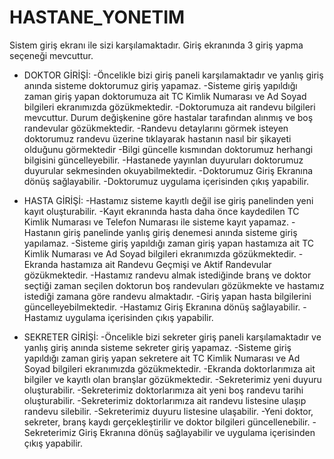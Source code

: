# HASTANE_YONETIM
Sistem giriş ekranı ile sizi karşılamaktadır. Giriş ekranında 3 giriş yapma seçeneği mevcuttur.
-	DOKTOR GİRİŞİ:
-Öncelikle bizi giriş paneli karşılamaktadır ve yanlış giriş anında sisteme doktorumuz giriş yapamaz.
-Sisteme giriş yapıldığı zaman giriş yapan doktorumuza ait TC Kimlik Numarası ve Ad Soyad bilgileri ekranımızda gözükmektedir.
-Doktorumuza ait randevu bilgileri mevcuttur. Durum değişkenine göre hastalar tarafından alınmış ve boş randevular gözükmektedir.
-Randevu detaylarını görmek isteyen doktorumuz randevu üzerine tıklayarak hastanın nasıl bir şikayeti olduğunu görmektedir
-Bilgi güncelle kısmından doktorumuz herhangi bilgisini güncelleyebilir.
-Hastanede yayınlan duyuruları doktorumuz duyurular sekmesinden okuyabilmektedir.
-Doktorumuz Giriş Ekranına dönüş sağlayabilir.
-Doktorumuz uygulama içerisinden çıkış yapabilir.

-	HASTA GİRİŞİ:
-Hastamız sisteme kayıtlı değil ise giriş panelinden yeni kayıt oluşturabilir.
-Kayıt ekranında hasta daha önce kaydedilen TC Kimlik Numarası ve Telefon Numarası ile sisteme kayıt yapamaz.
-Hastanın giriş panelinde yanlış giriş denemesi anında sisteme giriş yapılamaz.
-Sisteme giriş yapıldığı zaman giriş yapan hastamıza ait TC Kimlik Numarası ve Ad Soyad bilgileri ekranımızda gözükmektedir.
-Ekranda hastamıza ait Randevu Geçmişi ve Aktif Randevular gözükmektedir.
-Hastamız randevu almak istediğinde branş ve doktor seçtiği zaman seçilen doktorun boş randevuları gözükmekte ve hastamız istediği zamana göre randevu almaktadır.
-Giriş yapan hasta bilgilerini güncelleyebilmektedir.
-Hastamız Giriş Ekranına dönüş sağlayabilir.
-Hastamız uygulama içerisinden çıkış yapabilir.

-	SEKRETER GİRİŞİ:
-Öncelikle bizi sekreter giriş paneli karşılamaktadır ve yanlış giriş anında sisteme sekreter giriş yapamaz.
-Sisteme giriş yapıldığı zaman giriş yapan sekretere ait TC Kimlik Numarası ve Ad Soyad bilgileri ekranımızda gözükmektedir.
-Ekranda doktorlarımıza ait bilgiler ve kayıtlı olan branşlar gözükmektedir.
-Sekreterimiz yeni duyuru oluşturabilir.
-Sekreterimiz doktorlarımıza ait yeni boş randevu tarihi oluşturabilir.
-Sekreterimiz doktorlarımıza ait randevu listesine ulaşıp randevu silebilir. 
-Sekreterimiz duyuru listesine ulaşabilir.
-Yeni doktor, sekreter, branş kaydı gerçekleştirilir ve doktor bilgileri güncellenebilir.
-Sekreterimiz Giriş Ekranına dönüş sağlayabilir ve uygulama içerisinden çıkış yapabilir.
